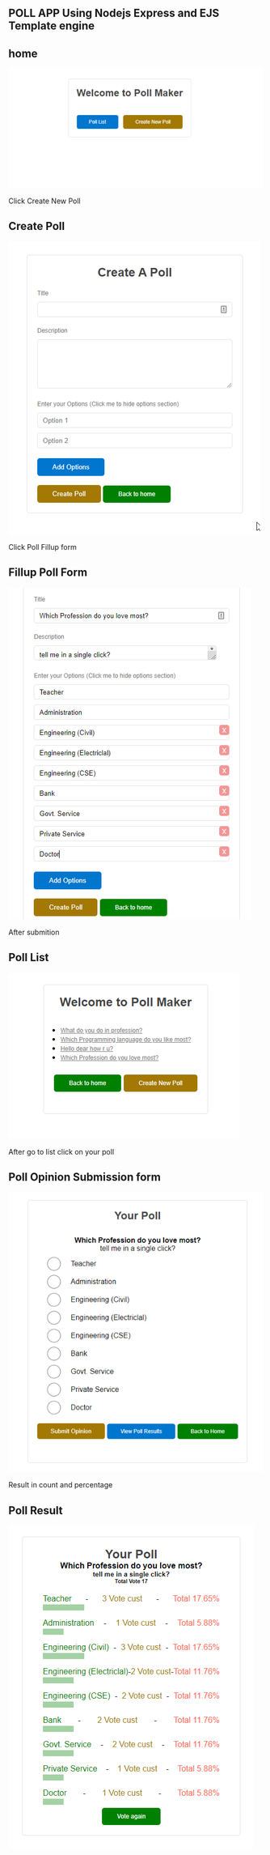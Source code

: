 ## POLL APP Using Nodejs Express and EJS Template engine

## home

<img src="public/assets/img/home.png" />

Click Create New Poll

## Create Poll

<img src="public/assets/img/poll_create.png" />

Click Poll Fillup form

## Fillup Poll Form

<img src="public/assets/img/poll_fillup.png" />

After submition

## Poll List

<img src="public/assets/img/poll_list.png" />

After go to list click on your poll

## Poll Opinion Submission form

<img src="public/assets/img/poll_submit.png" />

Result in count and percentage

## Poll Result

<img src="public/assets/img/result.png" />
